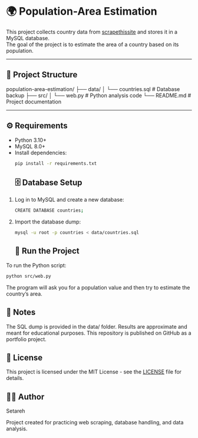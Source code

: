 # 🌍 Population-Area Estimation

This project collects country data from [scrapethissite](https://scrapethissite.com) and stores it in a MySQL database.  
The goal of the project is to estimate the area of a country based on its population.

---

## 📂 Project Structure
population-area-estimation/
├── data/
│ └── countries.sql # Database backup
├── src/
│ └── web.py # Python analysis code
└── README.md # Project documentation


---

## ⚙️ Requirements
- Python 3.10+
- MySQL 8.0+
- Install dependencies:
  ```bash
  pip install -r requirements.txt
  ```
  ## 🗄️ Database Setup
1. Log in to MySQL and create a new database:
   ```bash
   CREATE DATABASE countries;
   ```
2. Import the database dump:
   ```bash
   mysql -u root -p countries < data/countries.sql
   ```
   ## 🚀 Run the Project
To run the Python script:
```bash
python src/web.py
```
The program will ask you for a population value and then try to estimate the country’s area.

## 📝 Notes
The SQL dump is provided in the data/ folder.
Results are approximate and meant for educational purposes.
This repository is published on GitHub as a portfolio project.

## 📄 License
This project is licensed under the MIT License - see the [LICENSE](LICENSE) file for details.

## 👩‍💻 Author
Setareh

Project created for practicing web scraping, database handling, and data analysis.
